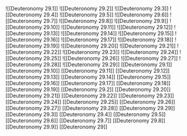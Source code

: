 ![[Deuteronomy 29.1]]
![[Deuteronomy 29.2]]
![[Deuteronomy 29.3]]
![[Deuteronomy 29.4]]
![[Deuteronomy 29.5]]
![[Deuteronomy 29.6]]
![[Deuteronomy 29.7]]
![[Deuteronomy 29.8]]
![[Deuteronomy 29.9]]
![[Deuteronomy 29.10]]
![[Deuteronomy 29.11]]
![[Deuteronomy 29.12]]
![[Deuteronomy 29.13]]
![[Deuteronomy 29.14]]
![[Deuteronomy 29.15]]
![[Deuteronomy 29.16]]
![[Deuteronomy 29.17]]
![[Deuteronomy 29.18]]
![[Deuteronomy 29.19]]
![[Deuteronomy 29.20]]
![[Deuteronomy 29.21]]
![[Deuteronomy 29.22]]
![[Deuteronomy 29.23]]
![[Deuteronomy 29.24]]
![[Deuteronomy 29.25]]
![[Deuteronomy 29.26]]
![[Deuteronomy 29.27]]
![[Deuteronomy 29.28]]
![[Deuteronomy 29.29]]
[[Deuteronomy 29.1]]
[[Deuteronomy 29.10]]
[[Deuteronomy 29.11]]
[[Deuteronomy 29.12]]
[[Deuteronomy 29.13]]
[[Deuteronomy 29.14]]
[[Deuteronomy 29.15]]
[[Deuteronomy 29.16]]
[[Deuteronomy 29.17]]
[[Deuteronomy 29.18]]
[[Deuteronomy 29.19]]
[[Deuteronomy 29.2]]
[[Deuteronomy 29.20]]
[[Deuteronomy 29.21]]
[[Deuteronomy 29.22]]
[[Deuteronomy 29.23]]
[[Deuteronomy 29.24]]
[[Deuteronomy 29.25]]
[[Deuteronomy 29.26]]
[[Deuteronomy 29.27]]
[[Deuteronomy 29.28]]
[[Deuteronomy 29.29]]
[[Deuteronomy 29.3]]
[[Deuteronomy 29.4]]
[[Deuteronomy 29.5]]
[[Deuteronomy 29.6]]
[[Deuteronomy 29.7]]
[[Deuteronomy 29.8]]
[[Deuteronomy 29.9]]
[[Deuteronomy 29]]

